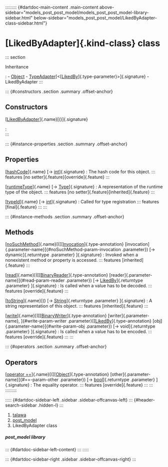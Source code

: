 ::::::::: {#dartdoc-main-content .main-content above-sidebar="models_post_post_model/models_post_post_model-library-sidebar.html" below-sidebar="models_post_post_model/LikedByAdapter-class-sidebar.html"}
<div>

# [LikedByAdapter]{.kind-class} class

</div>

::: section

Inheritance

:   -   [Object](https://api.flutter.dev/flutter/dart-core/Object-class.html)
    -   [TypeAdapter](https://pub.dev/documentation/hive/2.2.3/hive/TypeAdapter-class.html)[\<[[LikedBy](../models_post_post_model/LikedBy-class.html)]{.type-parameter}\>]{.signature}
    -   LikedByAdapter
:::

::: {#constructors .section .summary .offset-anchor}
## Constructors

[[LikedByAdapter](../models_post_post_model/LikedByAdapter/LikedByAdapter.html)]{.name}[()]{.signature}

:   
:::

::: {#instance-properties .section .summary .offset-anchor}
## Properties

[[hashCode](../models_post_post_model/LikedByAdapter/hashCode.html)]{.name} [→ [int](https://api.flutter.dev/flutter/dart-core/int-class.html)]{.signature}
:   The hash code for this object.
    ::: features
    [no setter]{.feature}[override]{.feature}
    :::

[[runtimeType](https://api.flutter.dev/flutter/dart-core/Object/runtimeType.html)]{.name} [→ [Type](https://api.flutter.dev/flutter/dart-core/Type-class.html)]{.signature}
:   A representation of the runtime type of the object.
    ::: features
    [no setter]{.feature}[inherited]{.feature}
    :::

[[typeId](../models_post_post_model/LikedByAdapter/typeId.html)]{.name} [→ [int](https://api.flutter.dev/flutter/dart-core/int-class.html)]{.signature}
:   Called for type registration
    ::: features
    [final]{.feature}
    :::
:::

::: {#instance-methods .section .summary .offset-anchor}
## Methods

[[noSuchMethod](https://api.flutter.dev/flutter/dart-core/Object/noSuchMethod.html)]{.name}[([[[Invocation](https://api.flutter.dev/flutter/dart-core/Invocation-class.html)]{.type-annotation} [invocation]{.parameter-name}]{#noSuchMethod-param-invocation .parameter}) [→ dynamic]{.returntype .parameter} ]{.signature}
:   Invoked when a nonexistent method or property is accessed.
    ::: features
    [inherited]{.feature}
    :::

[[read](../models_post_post_model/LikedByAdapter/read.html)]{.name}[([[[BinaryReader](https://pub.dev/documentation/hive/2.2.3/hive/BinaryReader-class.html)]{.type-annotation} [reader]{.parameter-name}]{#read-param-reader .parameter}) [→ [LikedBy](../models_post_post_model/LikedBy-class.html)]{.returntype .parameter} ]{.signature}
:   Is called when a value has to be decoded.
    ::: features
    [override]{.feature}
    :::

[[toString](https://api.flutter.dev/flutter/dart-core/Object/toString.html)]{.name}[() [→ [String](https://api.flutter.dev/flutter/dart-core/String-class.html)]{.returntype .parameter} ]{.signature}
:   A string representation of this object.
    ::: features
    [inherited]{.feature}
    :::

[[write](../models_post_post_model/LikedByAdapter/write.html)]{.name}[([[[BinaryWriter](https://pub.dev/documentation/hive/2.2.3/hive/BinaryWriter-class.html)]{.type-annotation} [writer]{.parameter-name}, ]{#write-param-writer .parameter}[[[LikedBy](../models_post_post_model/LikedBy-class.html)]{.type-annotation} [obj]{.parameter-name}]{#write-param-obj .parameter}) [→ void]{.returntype .parameter} ]{.signature}
:   Is called when a value has to be encoded.
    ::: features
    [override]{.feature}
    :::
:::

::: {#operators .section .summary .offset-anchor}
## Operators

[[operator ==](../models_post_post_model/LikedByAdapter/operator_equals.html)]{.name}[([[[Object](https://api.flutter.dev/flutter/dart-core/Object-class.html)]{.type-annotation} [other]{.parameter-name}]{#==-param-other .parameter}) [→ [bool](https://api.flutter.dev/flutter/dart-core/bool-class.html)]{.returntype .parameter} ]{.signature}
:   The equality operator.
    ::: features
    [override]{.feature}
    :::
:::
:::::::::

::::: {#dartdoc-sidebar-left .sidebar .sidebar-offcanvas-left}
::: {#header-search-sidebar .hidden-l}
:::

1.  [talawa](../index.html)
2.  [post_model](../models_post_post_model/)
3.  LikedByAdapter class

##### post_model library

::: {#dartdoc-sidebar-left-content}
:::
:::::

::: {#dartdoc-sidebar-right .sidebar .sidebar-offcanvas-right}
:::

